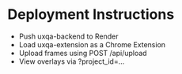 # Deployment Instructions

- Push uxqa-backend to Render
- Load uxqa-extension as a Chrome Extension
- Upload frames using POST /api/upload
- View overlays via ?project_id=...